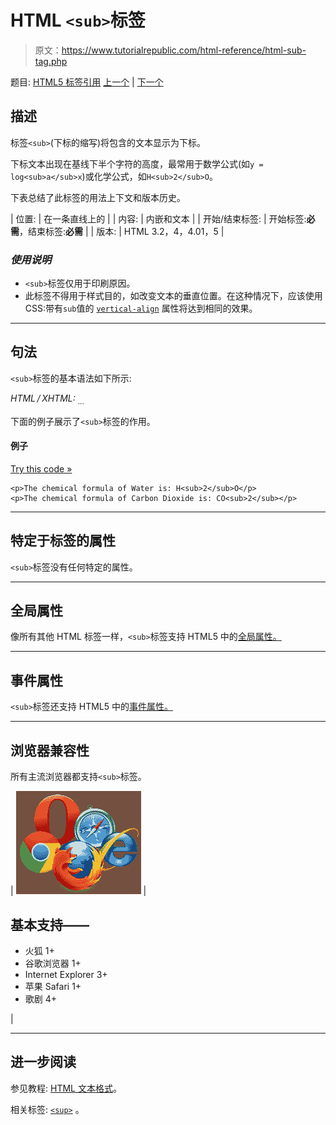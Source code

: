 # HTML `<sub>`标签

> 原文：<https://www.tutorialrepublic.com/html-reference/html-sub-tag.php>

题目: [HTML5 标签引用](html5-tags.php) [上一个](html-style-tag.php) | [下一个](html5-summary-tag.php)

## 描述

标签`<sub>`(下标的缩写)将包含的文本显示为下标。

下标文本出现在基线下半个字符的高度，最常用于数学公式(如`y = log<sub>a</sub>x`)或化学公式，如`H<sub>2</sub>O`。

下表总结了此标签的用法上下文和版本历史。

| 位置: | 在一条直线上的 |
| 内容: | 内嵌和文本 |
| 开始/结束标签: | 开始标签:**必需**，结束标签:**必需** |
| 版本: | HTML 3.2，4，4.01，5 |

### *使用说明*

*   `<sub>`标签仅用于印刷原因。
*   此标签不得用于样式目的，如改变文本的垂直位置。在这种情况下，应该使用 CSS:带有`sub`值的 [`vertical-align`](../css-reference/css-vertical-align-property.php) 属性将达到相同的效果。

* * *

## 句法

`<sub>`标签的基本语法如下所示:

*HTML / XHTML:* <sub> ... </sub>

下面的例子展示了`<sub>`标签的作用。

#### 例子

[Try this code »](../codelab.php?topic=html&file=sub-tag "Try this code using online Editor")

```
<p>The chemical formula of Water is: H<sub>2</sub>O</p>
<p>The chemical formula of Carbon Dioxide is: CO<sub>2</sub></p>
```

* * *

## 特定于标签的属性

`<sub>`标签没有任何特定的属性。

* * *

## 全局属性

像所有其他 HTML 标签一样，`<sub>`标签支持 HTML5 中的[全局属性。](html5-global-attributes.php)

* * *

## 事件属性

`<sub>`标签还支持 HTML5 中的[事件属性。](html5-event-attributes.php)

* * *

## 浏览器兼容性

所有主流浏览器都支持`<sub>`标签。

| ![Browsers Icon](img/e9331123c77668c1832e541c2fca1002.png) | 

## 基本支持——

*   火狐 1+
*   谷歌浏览器 1+
*   Internet Explorer 3+
*   苹果 Safari 1+
*   歌剧 4+

 |

* * *

## 进一步阅读

参见教程: [HTML 文本格式](../html-tutorial/html-text-formatting.php)。

相关标签: [`<sup>`](html-sup-tag.php) 。